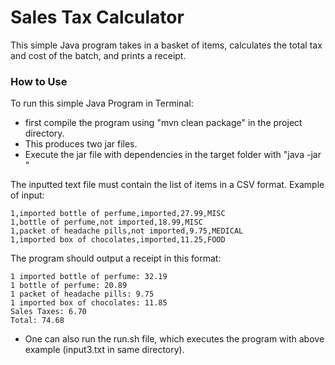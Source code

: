 # Sales Tax Calculator
This simple Java program takes in a basket of items,
calculates the total tax and cost of the batch, and prints a receipt.

### How to Use
To run this simple Java Program in Terminal:
- first compile the program using "mvn clean package" in the project directory.
- This produces two jar files.
- Execute the jar file with dependencies in the target folder with "java -jar <jar file> <text file>"

The inputted text file must contain the list of items in a CSV format.
Example of input:
```
1,imported bottle of perfume,imported,27.99,MISC
1,bottle of perfume,not imported,18.99,MISC
1,packet of headache pills,not imported,9.75,MEDICAL
1,imported box of chocolates,imported,11.25,FOOD
```
The program should output a receipt in this format:
```
1 imported bottle of perfume: 32.19
1 bottle of perfume: 20.89
1 packet of headache pills: 9.75
1 imported box of chocolates: 11.85
Sales Taxes: 6.70
Total: 74.68
```

- One can also run the run.sh file, which executes the program with above example (input3.txt in same directory).
